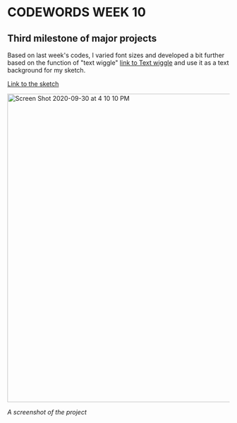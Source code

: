 # CODEWORDS WEEK 10

## Third milestone of major projects

Based on last week's codes, I varied font sizes and developed a bit further based on the function of "text wiggle" [link to Text wiggle](https://editor.p5js.org/aferriss/sketches/B1VGG0L-7) and use it as a text background for my sketch.

[Link to the sketch](https://cielziyun.github.io/CODEWORDs-SKO/SKO/WEEK%2010/week%2010%20milestone/)

<img width="700" alt="Screen Shot 2020-09-30 at 4 10 10 PM" src="https://user-images.githubusercontent.com/68975607/94660468-45db8b80-0338-11eb-9a83-af0d2cfefbfb.png">

*A screenshot of the project*






